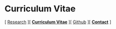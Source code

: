 # Curriculum Vitae

[ [Research](/index.md) ][ **[Curriculum Vitae](/cv.md)** ][ [Github](https://github.com/status-five) ][ **[Contact](/contact.md)** ]
